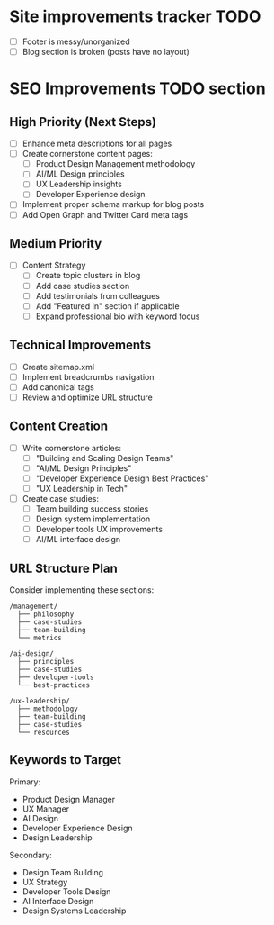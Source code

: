 # Site improvements tracker TODO
- [ ] Footer is messy/unorganized
- [ ] Blog section is broken (posts have no layout)

# SEO Improvements TODO section

## High Priority (Next Steps)
- [ ] Enhance meta descriptions for all pages
- [ ] Create cornerstone content pages:
  - [ ] Product Design Management methodology
  - [ ] AI/ML Design principles
  - [ ] UX Leadership insights
  - [ ] Developer Experience design
- [ ] Implement proper schema markup for blog posts
- [ ] Add Open Graph and Twitter Card meta tags

## Medium Priority
- [ ] Content Strategy
  - [ ] Create topic clusters in blog
  - [ ] Add case studies section
  - [ ] Add testimonials from colleagues
  - [ ] Add "Featured In" section if applicable
  - [ ] Expand professional bio with keyword focus

## Technical Improvements
- [ ] Create sitemap.xml
- [ ] Implement breadcrumbs navigation
- [ ] Add canonical tags
- [ ] Review and optimize URL structure

## Content Creation
- [ ] Write cornerstone articles:
  - [ ] "Building and Scaling Design Teams"
  - [ ] "AI/ML Design Principles"
  - [ ] "Developer Experience Design Best Practices"
  - [ ] "UX Leadership in Tech"
- [ ] Create case studies:
  - [ ] Team building success stories
  - [ ] Design system implementation
  - [ ] Developer tools UX improvements
  - [ ] AI/ML interface design

## URL Structure Plan
Consider implementing these sections:
```
/management/
  ├── philosophy
  ├── case-studies
  ├── team-building
  └── metrics

/ai-design/
  ├── principles
  ├── case-studies
  ├── developer-tools
  └── best-practices

/ux-leadership/
  ├── methodology
  ├── team-building
  ├── case-studies
  └── resources
```

## Keywords to Target
Primary:
- Product Design Manager
- UX Manager
- AI Design
- Developer Experience Design
- Design Leadership

Secondary:
- Design Team Building
- UX Strategy
- Developer Tools Design
- AI Interface Design
- Design Systems Leadership 